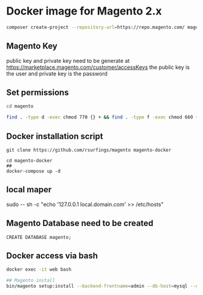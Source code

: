 # Docker image for Magento 2.x
```bash
composer create-project --repository-url=https://repo.magento.com/ magento/project-community-edition magento
```

## Magento Key
public key and private key need to be generate at https://marketplace.magento.com/customer/accessKeys the public key is the user and  private key is the password

## Set permissions
```bash
cd magento

find . -type d -exec chmod 770 {} + && find . -type f -exec chmod 660 {} + && chmod u+x bin/magento
```
## Docker installation script
```
git clone https://github.com/rsurfings/magento magento-docker

cd magento-docker 
##
docker-compose up -d
```

## local maper
sudo -- sh -c "echo '127.0.0.1 local.domain.com' >> /etc/hosts"

## Magento Database need to be created
```
CREATE DATABASE magento;
```
## Docker access via bash
```bash
docker exec -it web bash

## Magento install
bin/magento setup:install --backend-frontname=admin --db-host=mysql --db-name=magento --db-user=root --db-password=root --base-url=http://local.domain.com --language=pt_BR --timezone=America/Sao_Paulo --currency=BRL --use-rewrites=1 --use-secure=1 --base-url-secure=https://local.domain.com --admin-user=user --admin-password=senha123 --use-sample-data --admin-firstname=User --admin-lastname=Lastname --admin-email=rsurfings@gmail.com

```

